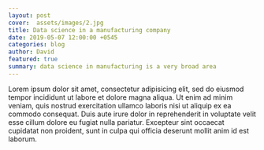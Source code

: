 ```yaml
---
layout: post
cover:  assets/images/2.jpg
title: Data science in a manufacturing company
date: 2019-05-07 12:00:00 +0545
categories: blog
author: David
featured: true
summary: data science in manufacturing is a very broad area
---
```


Lorem ipsum dolor sit amet, consectetur adipisicing elit, sed do eiusmod
tempor incididunt ut labore et dolore magna aliqua. Ut enim ad minim veniam,
quis nostrud exercitation ullamco laboris nisi ut aliquip ex ea commodo
consequat. Duis aute irure dolor in reprehenderit in voluptate velit esse
cillum dolore eu fugiat nulla pariatur. Excepteur sint occaecat cupidatat non
proident, sunt in culpa qui officia deserunt mollit anim id est laborum.
